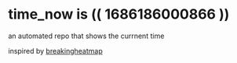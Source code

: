# time_now is (( 1686186000866 ))

an automated repo that shows the currnent time

inspired by [breakingheatmap](https://github.com/breakingheatmap/breakingheatmap)